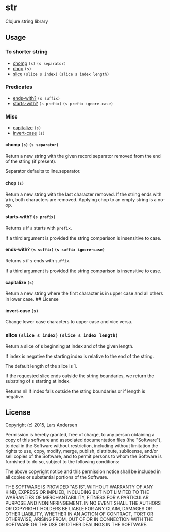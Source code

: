 # str

Clojure string library

## Usage

### To shorter string

* [chomp](#chomp) `(s)` `(s separator)`
* [chop](#chop) `(s)`
* [slice](#sclie) `(slice s index)` `(slice s index length)`

### Predicates

* [ends-with?](#ends-with?) `(s suffix)`
* [starts-with?](#starts-with?) `(s prefix)` `(s prefix ignore-case)`

### Misc

* [capitalize](#capitalize) `(s)`
* [invert-case](#invert-case) `(s)`

#### chomp `(s)` `(s separator)`

Return a new string with the given record separator removed from the end of the string (if present).

Separator defaults to line.separator.

#### chop `(s)`

Return a new string with the last character removed. If the string
ends with \\r\\n, both characters are removed. Applying chop to an
empty string is a no-op.

#### starts-with? `(s prefix)`

Returns `s` if `s` starts with `prefix`.

If a third argument is provided the string comparison is insensitive to case.

#### ends-with? `(s suffix)` `(s suffix ignore-case)`

Returns `s` if `s` ends with `suffix`.

If a third argument is provided the string comparison is insensitive to case.

#### capitalize `(s)`

Return a new string where the first character is
in upper case and all others in lower case.  ## License

#### invert-case `(s)`

Change lower case characters to upper case and vice versa.

### slice  `(slice s index)` `(slice s index length)`

Return a slice of s beginning at index and of the given length.

If index is negative the starting index is relative to the end of the string.

The default length of the slice is 1.

If the requested slice ends outside the string boundaries, we return
the substring of s starting at index.

Returns nil if index falls outside the string boundaries or if
length is negative.

## License

Copyright (c)  2015, Lars Andersen

Permission is hereby granted, free of charge, to any person obtaining a copy
of this software and associated documentation files (the "Software"), to deal
in the Software without restriction, including without limitation the rights
to use, copy, modify, merge, publish, distribute, sublicense, and/or sell
copies of the Software, and to permit persons to whom the Software is
furnished to do so, subject to the following conditions:

The above copyright notice and this permission notice shall be included in
all copies or substantial portions of the Software.

THE SOFTWARE IS PROVIDED "AS IS", WITHOUT WARRANTY OF ANY KIND, EXPRESS OR
IMPLIED, INCLUDING BUT NOT LIMITED TO THE WARRANTIES OF MERCHANTABILITY,
FITNESS FOR A PARTICULAR PURPOSE AND NONINFRINGEMENT. IN NO EVENT SHALL THE
AUTHORS OR COPYRIGHT HOLDERS BE LIABLE FOR ANY CLAIM, DAMAGES OR OTHER
LIABILITY, WHETHER IN AN ACTION OF CONTRACT, TORT OR OTHERWISE, ARISING FROM,
OUT OF OR IN CONNECTION WITH THE SOFTWARE OR THE USE OR OTHER DEALINGS IN
THE SOFTWARE.
